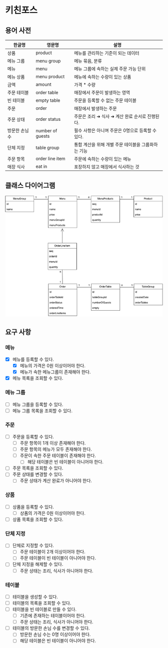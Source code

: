 # 키친포스

## 용어 사전

| 한글명 | 영문명 | 설명 |
| --- | --- | --- |
| 상품 | product | 메뉴를 관리하는 기준이 되는 데이터 |
| 메뉴 그룹 | menu group | 메뉴 묶음, 분류 |
| 메뉴 | menu | 메뉴 그룹에 속하는 실제 주문 가능 단위 |
| 메뉴 상품 | menu product | 메뉴에 속하는 수량이 있는 상품 |
| 금액 | amount | 가격 * 수량 |
| 주문 테이블 | order table | 매장에서 주문이 발생하는 영역 |
| 빈 테이블 | empty table | 주문을 등록할 수 없는 주문 테이블 |
| 주문 | order | 매장에서 발생하는 주문 |
| 주문 상태 | order status | 주문은 조리 ➜ 식사 ➜ 계산 완료 순서로 진행된다. |
| 방문한 손님 수 | number of guests | 필수 사항은 아니며 주문은 0명으로 등록할 수 있다. |
| 단체 지정 | table group | 통합 계산을 위해 개별 주문 테이블을 그룹화하는 기능 |
| 주문 항목 | order line item | 주문에 속하는 수량이 있는 메뉴 |
| 매장 식사 | eat in | 포장하지 않고 매장에서 식사하는 것 |

## 클래스 다이어그램

![diagram](./img/class_diagram.png)

## 요구 사항

### 메뉴

- [x] 메뉴를 등록할 수 있다.
    - [x] 메뉴의 가격은 0원 이상이어야 한다.
    - [x] 메뉴가 속한 메뉴그룹이 존재해야 한다.
- [x] 메뉴 목록을 조회할 수 있다.

### 메뉴 그룹

- [ ] 메뉴 그룹을 등록할 수 있다.
- [ ] 메뉴 그룹 목록을 조회할 수 있다.

### 주문

- [ ] 주문을 등록할 수 있다.
    - [ ] 주문 항목이 1개 이상 존재해야 한다.
    - [ ] 주문 항목의 메뉴가 모두 존재해야 한다.
    - [ ] 주문이 속한 주문 테이블이 존재해야 한다.
        - [ ] 해당 테이블은 빈 테이블이 아니어야 한다.
- [ ] 주문 목록을 조회할 수 있다.
- [ ] 주문 상태를 변경할 수 있다.
    - [ ] 주문 상태가 계산 완료가 아니어야 한다.

### 상품

- [ ] 상품을 등록할 수 있다.
    - [ ] 상품의 가격은 0원 이상이어야 한다.
- [ ] 상품 목록을 조회할 수 있다.

### 단체 지정

- [ ] 단체로 지정할 수 있다.
    - [ ] 주문 테이블이 2개 이상이어야 한다.
    - [ ] 주문 테이블이 빈 테이블이 아니어야 한다.
- [ ] 단체 지정을 해제할 수 있다.
    - [ ] 주문 상태는 조리, 식사가 아니어야 한다.
 
### 테이블

- [ ] 테이블을 생성할 수 있다.
- [ ] 테이블의 목록을 조회할 수 있다.
- [ ] 테이블을 빈 테이블로 만들 수 있다.
    - [ ] 기존에 존재하는 테이블이어야 한다.
    - [ ] 주문 상태는 조리, 식사가 아니어야 한다.
- [ ] 테이블의 방문한 손님 수를 변경할 수 있다.
    - [ ] 방문한 손님 수는 0명 이상이어야 한다.
    - [ ] 해당 테이블은 빈 테이블이 아니어야 한다.